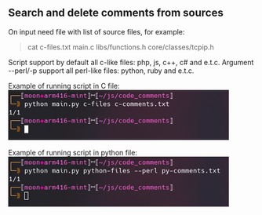 ## Search and delete comments from sources

On input need file with list of source files, for example:
> cat c-files.txt
main.c
libs/functions.h
core/classes/tcpip.h
  
  
Script support by default all c-like files: php, js, c++, c# and e.t.c.
Argument --perl/-p support all perl-like files: python, ruby and e.t.c.
  
Example of running script in C file:
![alt text](https://github.com/GloryToMoon/comments_search/blob/assets/c-example.png)

Example of running script in python file:
![alt text](https://github.com/GloryToMoon/comments_search/blob/assets/python-example.png)
